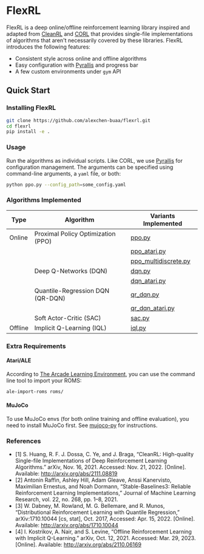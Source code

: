 # FlexRL

FlexRL is a deep online/offline reinforcement learning library inspired and adapted from [CleanRL](https://github.com/vwxyzjn/cleanrl) and [CORL](https://github.com/tinkoff-ai/CORL) that provides single-file implementations of algorithms that aren't necessarily covered by these libraries. FlexRL introduces the following features:
- Consistent style across online and offline algorithms
- Easy configuration with [Pyrallis](https://github.com/eladrich/pyrallis) and progress bar
- A few custom environments under `gym` API

## Quick Start

### Installing FlexRL

```bash
git clone https://github.com/alexchen-buaa/flexrl.git
cd flexrl
pip install -e .
```

### Usage

Run the algorithms as individual scripts. Like CORL, we use [Pyrallis](https://github.com/eladrich/pyrallis) for configuration management. The arguments can be specified using command-line arguments, a `yaml` file, or both:
```bash
python ppo.py --config_path=some_config.yaml
```

### Algorithms Implemented

| Type     | Algorithm                          | Variants Implemented                                           |
| -------- | ---------------------------------- | -------------------------------------------------------------- |
| Online   | Proximal Policy Optimization (PPO) | [ppo.py](src/flexrl/online/ppo.py)                             |
|          |                                    | [ppo_atari.py](src/flexrl/online/ppo_atari.py)                 |
|          |                                    | [ppo_multidiscrete.py](src/flexrl/online/ppo_multidiscrete.py) |
|          | Deep Q-Networks (DQN)              | [dqn.py](src/flexrl/online/dqn.py)                             |
|          |                                    | [dqn_atari.py](src/flexrl/online/dqn_atari.py)                 |
|          | Quantile-Regression DQN (QR-DQN)   | [qr_dqn.py](src/flexrl/online/qr_dqn.py)                       |
|          |                                    | [qr_dqn_atari.py](src/flexrl/online/qr_dqn_atari.py)           |
|          | Soft Actor-Critic (SAC)            | [sac.py](src/flexrl/online/sac.py)                             |
| Offline  | Implicit Q-Learning (IQL)          | [iql.py](src/flexrl/offline/iql.py)                            |

### Extra Requirements

#### Atari/ALE

According to [The Arcade Learning Environment](https://github.com/mgbellemare/Arcade-Learning-Environment), you can use the command line tool to import your ROMS:

```bash
ale-import-roms roms/
```

#### MuJoCo

To use MuJoCo envs (for both online training and offline evaluation), you need to install MuJoCo first. See [mujoco-py](https://github.com/openai/mujoco-py) for instructions.

### References

- [1] S. Huang, R. F. J. Dossa, C. Ye, and J. Braga, “CleanRL: High-quality Single-file Implementations of Deep Reinforcement Learning Algorithms.” arXiv, Nov. 16, 2021. Accessed: Nov. 21, 2022. [Online]. Available: http://arxiv.org/abs/2111.08819
- [2] Antonin Raffin, Ashley Hill, Adam Gleave, Anssi Kanervisto, Maximilian Ernestus, and Noah Dormann, “Stable-Baselines3: Reliable Reinforcement Learning Implementations,” Journal of Machine Learning Research, vol. 22, no. 268, pp. 1–8, 2021.
- [3] W. Dabney, M. Rowland, M. G. Bellemare, and R. Munos, “Distributional Reinforcement Learning with Quantile Regression,” arXiv:1710.10044 [cs, stat], Oct. 2017, Accessed: Apr. 15, 2022. [Online]. Available: http://arxiv.org/abs/1710.10044
- [4] I. Kostrikov, A. Nair, and S. Levine, “Offline Reinforcement Learning with Implicit Q-Learning.” arXiv, Oct. 12, 2021. Accessed: Mar. 29, 2023. [Online]. Available: http://arxiv.org/abs/2110.06169
